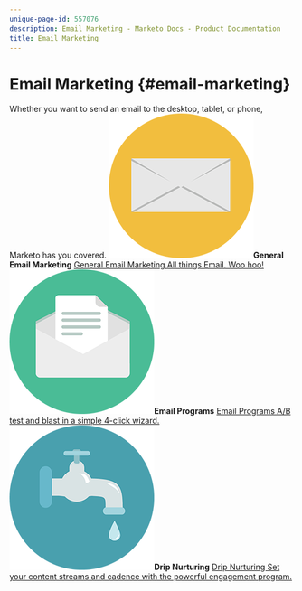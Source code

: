 ```yaml
---
unique-page-id: 557076
description: Email Marketing - Marketo Docs - Product Documentation
title: Email Marketing
---
```


# Email Marketing {#email-marketing}

Whether you want to send an email to the desktop, tablet, or phone, Marketo has you covered.
**![General Email Marketing](assets/office-27.png)General Email Marketing** [General Email Marketing All things Email. Woo hoo!](https://docs.marketo.com/display/DOCS/General)     **![Email Programs](assets/chat-messages-10.png)Email Programs** [Email Programs A/B test and blast in a simple 4-click wizard.](https://docs.marketo.com/display/DOCS/Email+Programs)     **![Drip Nurturing](assets/ecology-14.png)Drip Nurturing** [Drip Nurturing Set your content streams and cadence with the powerful engagement program.](https://docs.marketo.com/display/DOCS/Drip+Nurturing)
